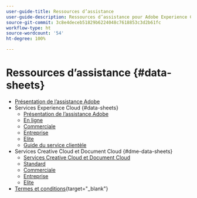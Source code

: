 ```yaml
---
user-guide-title: Ressources d’assistance
user-guide-description: Ressources d’assistance pour Adobe Experience Cloud et Adobe Experience Platform.
source-git-commit: 3c8e4deceb51829b6224048c7618853c3d2b61fc
workflow-type: ht
source-wordcount: '54'
ht-degree: 100%

---
```



# Ressources d’assistance {#data-sheets}

+ [Présentation de lʼassistance Adobe](overview.md)
+ Services Experience Cloud {#data-sheets}
   + [Présentation de lʼassistance Adobe](dx-overview.md)
   + [En ligne](online.md)
   + [Commerciale](business.md)
   + [Entreprise](enterprise.md)
   + [Elite](elite.md)
   + [Guide du service clientèle](support-guide.md)
+ Services Creative Cloud et Document Cloud  {#dme-data-sheets}
   + [Services Creative Cloud et Document Cloud](dme-overview.md)
   + [Standard](dme-standard.md)
   + [Commerciale](dme-business.md)
   + [Entreprise](dme-enterprise.md)
   + [Elite](dme-elite.md)
+ [Termes et conditions](https://helpx.adobe.com/fr/support/programs/support-policies-terms-conditions.html){target="_blank"}

<!--

Articles must be added to this TOC file in order to render.

Use this list format to specify links to articles and section headings that expand and collapse in the left rail of the user guide.

An article link CANNOT be used as a section heading.
-->
